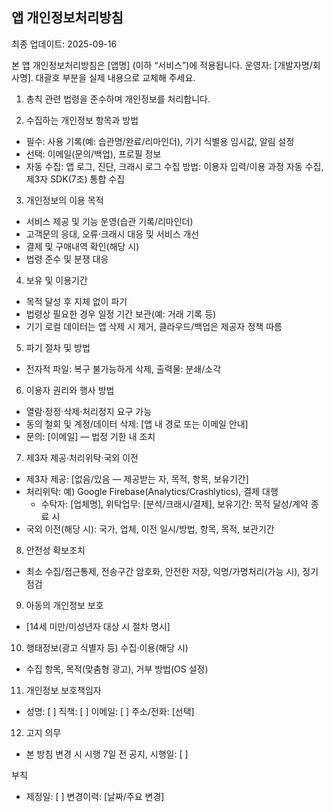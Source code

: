 ## 앱 개인정보처리방침

최종 업데이트: 2025-09-16

본 앱 개인정보처리방침은 [앱명] (이하 “서비스”)에 적용됩니다. 운영자: [개발자명/회사명]. 대괄호 부분을 실제 내용으로 교체해 주세요.

1. 총칙
관련 법령을 준수하며 개인정보를 처리합니다.

2. 수집하는 개인정보 항목과 방법
- 필수: 사용 기록(예: 습관명/완료/리마인더), 기기 식별용 임시값, 알림 설정
- 선택: 이메일(문의/백업), 프로필 정보
- 자동 수집: 앱 로그, 진단, 크래시 로그
수집 방법: 이용자 입력/이용 과정 자동 수집, 제3자 SDK(7조) 통합 수집

3. 개인정보의 이용 목적
- 서비스 제공 및 기능 운영(습관 기록/리마인더)
- 고객문의 응대, 오류·크래시 대응 및 서비스 개선
- 결제 및 구매내역 확인(해당 시)
- 법령 준수 및 분쟁 대응

4. 보유 및 이용기간
- 목적 달성 후 지체 없이 파기
- 법령상 필요한 경우 일정 기간 보관(예: 거래 기록 등)
- 기기 로컬 데이터는 앱 삭제 시 제거, 클라우드/백업은 제공자 정책 따름

5. 파기 절차 및 방법
- 전자적 파일: 복구 불가능하게 삭제, 출력물: 분쇄/소각

6. 이용자 권리와 행사 방법
- 열람·정정·삭제·처리정지 요구 가능
- 동의 철회 및 계정/데이터 삭제: [앱 내 경로 또는 이메일 안내]
- 문의: [이메일] — 법정 기한 내 조치

7. 제3자 제공·처리위탁·국외 이전
- 제3자 제공: [없음/있음 — 제공받는 자, 목적, 항목, 보유기간]
- 처리위탁: 예) Google Firebase(Analytics/Crashlytics), 결제 대행
  - 수탁자: [업체명], 위탁업무: [분석/크래시/결제], 보유기간: 목적 달성/계약 종료 시
- 국외 이전(해당 시): 국가, 업체, 이전 일시/방법, 항목, 목적, 보관기간

8. 안전성 확보조치
- 최소 수집/접근통제, 전송구간 암호화, 안전한 저장, 익명/가명처리(가능 시), 정기 점검

9. 아동의 개인정보 보호
- [14세 미만/미성년자 대상 시 절차 명시]

10. 행태정보(광고 식별자 등) 수집·이용(해당 시)
- 수집 항목, 목적(맞춤형 광고), 거부 방법(OS 설정)

11. 개인정보 보호책임자
- 성명: [ ]  직책: [ ]  이메일: [ ]  주소/전화: [선택]

12. 고지 의무
- 본 방침 변경 시 시행 7일 전 공지, 시행일: [ ]

부칙
- 제정일: [ ]  변경이력: [날짜/주요 변경]

